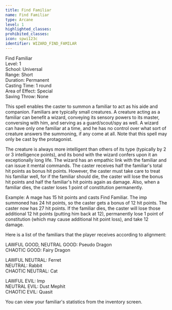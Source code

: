 ```yaml
---
title: Find Familiar
name: Find Familiar
type: Arcane
level: 1
highlighted_classes: 
prohibited_classes: 
icon: spwi123c
identifier: WIZARD_FIND_FAMILAR
---
```

Find Familiar  
Level: 1  
School: Universal  
Range: Short  
Duration: Permanent  
Casting Time: 1 round  
Area of Effect: Special  
Saving Throw: None  
  
This spell enables the caster to summon a familiar to act as his aide and companion. Familiars are typically small creatures. A creature acting as a familiar can benefit a wizard, conveying its sensory powers to its master, conversing with him, and serving as a guard/scout/spy as well. A wizard can have only one familiar at a time, and he has no control over what sort of creature answers the summoning, if any come at all. Note that this spell may only be cast by the protagonist.  
  
The creature is always more intelligent than others of its type (typically by 2 or 3 intelligence points), and its bond with the wizard confers upon it an exceptionally long life. The wizard has an empathic link with the familiar and can issue it mental commands. The caster receives half the familiar's total hit points as bonus hit points. However, the caster must take care to treat his familiar well, for if the familiar should die, the caster will lose the bonus hit points and half the familiar's hit points again as damage. Also, when a familiar dies, the caster loses 1 point of constitution permanently.  
  
Example: A mage has 15 hit points and casts Find Familiar. The imp summoned has 24 hit points, so the caster gets a bonus of 12 hit points. The caster now has 27 hit points. If the familiar dies, the caster will lose those additional 12 hit points (putting him back at 12), permanently lose 1 point of constitution (which may cause additional hit point loss), and take 12 damage.  
  
Here is a list of the familiars that the player receives according to alignment:  
  
LAWFUL GOOD, NEUTRAL GOOD:  Pseudo Dragon  
CHAOTIC GOOD:  Fairy Dragon  
  
LAWFUL NEUTRAL:  Ferret  
NEUTRAL:  Rabbit  
CHAOTIC NEUTRAL:  Cat  
  
LAWFUL EVIL:  Imp  
NEUTRAL EVIL:  Dust Mephit  
CHAOTIC EVIL:  Quasit  
  
You can view your familiar's statistics from the inventory screen.  
